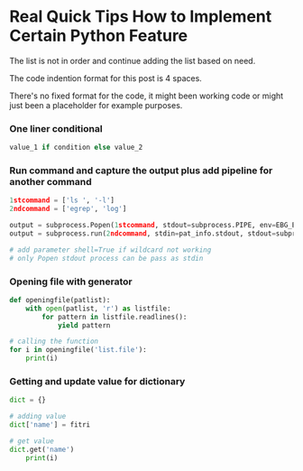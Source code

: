 # Real Quick Tips How to Implement Certain Python Feature
The list is not in order and continue adding the list based on need.

The code indention format for this post is 4 spaces.

There's no fixed format for the code, it might been working code or might just been a placeholder for example purposes.

### One liner conditional 
```python
value_1 if condition else value_2
```
### Run command and capture the output plus add pipeline for another command
```python
1stcommand = ['ls ', '-l']
2ndcommand = ['egrep', 'log']

output = subprocess.Popen(1stcommand, stdout=subprocess.PIPE, env=EBG_ENV)
output = subprocess.run(2ndcommand, stdin=pat_info.stdout, stdout=subprocess.PIPE)

# add parameter shell=True if wildcard not working
# only Popen stdout process can be pass as stdin
```
### Opening file with generator
```python
def openingfile(patlist):
    with open(patlist, 'r') as listfile:
        for pattern in listfile.readlines():
            yield pattern

# calling the function
for i in openingfile('list.file'):
    print(i)
```
### Getting and update value for dictionary
```python
dict = {}

# adding value
dict['name'] = fitri

# get value
dict.get('name')
    print(i)
```

  
  
  
  
  
  
  
  
  
  
  
  
  
  
  
  
  
  
  
  
  
  
  
  
  
  
  
  
  
  
  
